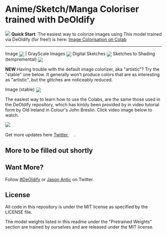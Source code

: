 
# Anime/Sketch/Manga Coloriser trained with DeOldify
![](https://i.imgur.com/UnAsqFr.jpg)
**Quick Start**: The easiest way to colorize images using This model trained via DeOldify (for free!) is here: [Image Colorisation on Colab](https://colab.research.google.com/github/Dakini/AnimeColorDeOldify/blob/master/ImageColorizerColab.ipynb)

----------------------------

Image  [<img src="https://colab.research.google.com/assets/colab-badge.svg" align="center">](https://colab.research.google.com/github/Dakini/AnimeColorDeOldify/blob/master/ImageColorizerColab.ipynb) |
GrayScale Images [<img src="https://colab.research.google.com/assets/colab-badge.svg" align="center">](https://colab.research.google.com/github/Dakini/AnimeColorDeOldify/blob/master/ImageColorizerColabGrayScale.ipynb)
Digital Sketches [<img src="https://colab.research.google.com/assets/colab-badge.svg" align="center">](https://colab.research.google.com/github/Dakini/AnimeColorDeOldify/blob/master/ImageColorizerColabSketch.ipynb)
Sketches to Shading (tempremental) [<img src="https://colab.research.google.com/assets/colab-badge.svg" align="center">](https://colab.research.google.com/github/Dakini/AnimeColorDeOldify/blob/master/ImageColorizerColabSketch2Gray.ipynb)

**NEW** Having trouble with the default image colorizer, aka "artistic"?  Try the "stable" one below.  It generally won't produce colors that are as interesting as "artistic", but the glitches are noticeably reduced.  

Image (stable) [<img src="https://colab.research.google.com/assets/colab-badge.svg" align="center">](https://colab.research.google.com/github/jantic/DeOldify/blob/master/ImageColorizerColabStable.ipynb)

The easiest way to learn how to use the Colabs, are the same those used in the DeOldify repository, which has kinldy been provided by  in video tutorial form by Old Ireland in Colour's John Breslin. Click video image below to watch.

[![](http://img.youtube.com/vi/VaEl0faDw38/0.jpg)](http://www.youtube.com/watch?v=VaEl0faDw38)

Get more updates here [Twitter <img src="resource_images/Twitter_Social_Icon_Rounded_Square_Color.svg" width="16">](https://twitter.com/CpnTaters).

## More to be filled out shortly

## Want More?

Follow [#DeOldify](https://twitter.com/search?q=%23Deoldify) or [Jason Antic](https://twitter.com/citnaj) on Twitter.

## License

All code in this repository is under the MIT license as specified by the LICENSE file.

The model weights listed in this readme under the "Pretrained Weights" section are trained by ourselves and are released under the MIT license.
